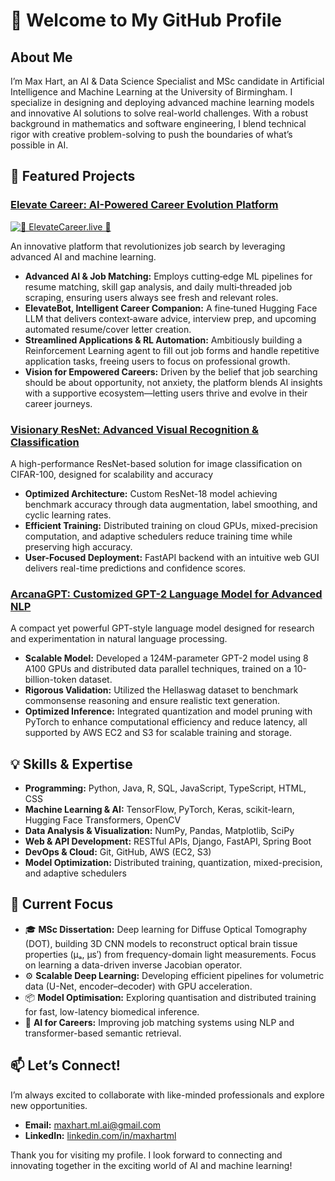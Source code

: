 # 👋 Welcome to My GitHub Profile

## About Me

I’m Max Hart, an AI & Data Science Specialist and MSc candidate in Artificial Intelligence and Machine Learning at the University of Birmingham. I specialize in designing and deploying advanced machine learning models and innovative AI solutions to solve real-world challenges. With a robust background in mathematics and software engineering, I blend technical rigor with creative problem-solving to push the boundaries of what’s possible in AI.

## 🚀 Featured Projects

### [Elevate Career: AI-Powered Career Evolution Platform](https://github.com/maxhartml/Elevate-Career-Showcase)

[![🚀 ElevateCareer.live 🚀](https://img.shields.io/badge/Visit-ElevateCareer.live-8A2BE2?style=for-the-badge&logo=artstation&logoColor=white&labelColor=000000&font=Roboto)](http://www.elevatecareer.live)

An innovative platform that revolutionizes job search by leveraging advanced AI and machine learning.

- **Advanced AI & Job Matching:** Employs cutting‑edge ML pipelines for resume matching, skill gap analysis, and daily multi‑threaded job scraping, ensuring users always see fresh and relevant roles.
- **ElevateBot, Intelligent Career Companion:** A fine‑tuned Hugging Face LLM that delivers context‑aware advice, interview prep, and upcoming automated resume/cover letter creation.
- **Streamlined Applications & RL Automation:** Ambitiously building a Reinforcement Learning agent to fill out job forms and handle repetitive application tasks, freeing users to focus on professional growth.
- **Vision for Empowered Careers:** Driven by the belief that job searching should be about opportunity, not anxiety, the platform blends AI insights with a supportive ecosystem—letting users thrive and evolve in their career journeys.

### [Visionary ResNet: Advanced Visual Recognition & Classification](https://github.com/maxhartml/Visionary-ResNet)
A high-performance ResNet-based solution for image classification on CIFAR-100, designed for scalability and accuracy

- **Optimized Architecture:** Custom ResNet-18 model achieving benchmark accuracy through data augmentation, label smoothing, and cyclic learning rates.
- **Efficient Training:** Distributed training on cloud GPUs, mixed-precision computation, and adaptive schedulers reduce training time while preserving high accuracy.
- **User-Focused Deployment:** FastAPI backend with an intuitive web GUI delivers real-time predictions and confidence scores.

### [ArcanaGPT: Customized GPT-2 Language Model for Advanced NLP](https://github.com/maxhartml/ArcanaGPT)
A compact yet powerful GPT-style language model designed for research and experimentation in natural language processing.

- **Scalable Model:** Developed a 124M-parameter GPT-2 model using 8 A100 GPUs and distributed data parallel techniques, trained on a 10-billion-token dataset.
- **Rigorous Validation:** Utilized the Hellaswag dataset to benchmark commonsense reasoning and ensure realistic text generation.
- **Optimized Inference:** Integrated quantization and model pruning with PyTorch to enhance computational efficiency and reduce latency, all supported by AWS EC2 and S3 for scalable training and storage.

## 💡 Skills & Expertise
- **Programming:** Python, Java, R, SQL, JavaScript, TypeScript, HTML, CSS
- **Machine Learning & AI:** TensorFlow, PyTorch, Keras, scikit-learn, Hugging Face Transformers, OpenCV
- **Data Analysis & Visualization:** NumPy, Pandas, Matplotlib, SciPy
- **Web & API Development:** RESTful APIs, Django, FastAPI, Spring Boot
- **DevOps & Cloud:** Git, GitHub, AWS (EC2, S3)
- **Model Optimization:** Distributed training, quantization, mixed-precision, and adaptive schedulers

## 🌟 Current Focus

- 🎓 **MSc Dissertation:** Deep learning for Diffuse Optical Tomography (DOT), building 3D CNN models to reconstruct optical brain tissue properties (μₐ, μs′) from frequency-domain light measurements. Focus on learning a data-driven inverse Jacobian operator.
- ⚙️ **Scalable Deep Learning:** Developing efficient pipelines for volumetric data (U-Net, encoder–decoder) with GPU acceleration.
- 📦 **Model Optimisation:** Exploring quantisation and distributed training for fast, low-latency biomedical inference.
- 💼 **AI for Careers:** Improving job matching systems using NLP and transformer-based semantic retrieval.

## 📫 Let’s Connect!

I’m always excited to collaborate with like-minded professionals and explore new opportunities.
- **Email:** [maxhart.ml.ai@gmail.com](mailto:maxhart.ml.ai@gmail.com)
- **LinkedIn:** [linkedin.com/in/maxhartml](https://linkedin.com/in/maxhartml)

Thank you for visiting my profile. I look forward to connecting and innovating together in the exciting world of AI and machine learning!
